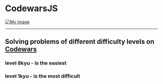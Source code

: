 # CodewarsJS

[![My image][2]][3]

---

## Solving problems of different difficulty levels on [Codewars][1]

### level 8kyu - is the easiest

### level 1kyu - is the most difficult


[1]: https://www.codewars.com/trainer/setup

[2]: https://www.codewars.com/users/Hennadii/badges/large?logo=false

[3]: https://www.codewars.com/users/Hennadii